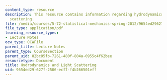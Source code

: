 ```yaml
---
content_type: resource
description: This resource contains information regarding hydrodynamics and light
  scattering.
file: /media/courses/5-72-statistical-mechanics-spring-2012/9654ed29627f2506ecf7f4b266501eff_MIT5_72S12_master3.pdf
file_type: application/pdf
learning_resource_types:
- Lecture Notes
ocw_type: OCWFile
parent_title: Lecture Notes
parent_type: CourseSection
parent_uid: 82bc85fb-7261-480f-804a-0955c4f62bee
resourcetype: Document
title: Hydrodynamics and Light Scattering
uid: 9654ed29-627f-2506-ecf7-f4b266501eff
---
```

